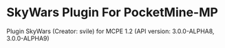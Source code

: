 # SkyWars Plugin For PocketMine-MP

Plugin SkyWars (Creator: svile) for MCPE 1.2
(API version: 3.0.0-ALPHA8, 3.0.0-ALPHA9)
